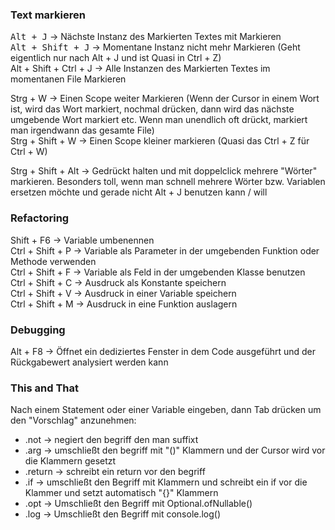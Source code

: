 ### Text markieren

<kbd>Alt + J</kbd> -> Nächste Instanz des Markierten Textes mit Markieren <br>
<kbd>Alt + Shift + J</kbd> -> Momentane Instanz nicht mehr Markieren (Geht eigentlich nur nach Alt + J und ist Quasi in Ctrl + Z)<br>
Alt + Shift + Ctrl + J -> Alle Instanzen des Markierten Textes im momentanen File Markieren<br>

Strg + W -> Einen Scope weiter Markieren (Wenn der Cursor in einem Wort ist, wird das Wort markiert, nochmal drücken, dann wird das nächste umgebende Wort markiert etc. Wenn man unendlich oft drückt, markiert man irgendwann das gesamte File)<br>
Strg + Shift + W -> Einen Scope kleiner markieren (Quasi das Ctrl + Z für Ctrl + W)<br>

Strg + Shift + Alt -> Gedrückt halten und mit doppelclick mehrere "Wörter" markieren. Besonders toll, wenn man schnell mehrere Wörter bzw. Variablen ersetzen möchte und gerade nicht Alt + J benutzen kann / will<br>

### Refactoring

Shift + F6 -> Variable umbenennen<br>
Ctrl + Shift + P -> Variable als Parameter in der umgebenden Funktion oder Methode verwenden<br>
Ctrl + Shift + F -> Variable als Feld in der umgebenden Klasse benutzen<br>
Ctrl + Shift + C -> Ausdruck als Konstante speichern<br>
Ctrl + Shift + V -> Ausdruck in einer Variable speichern<br>
Ctrl + Shift + M -> Ausdruck in eine Funktion auslagern<br>


### Debugging

Alt + F8 -> Öffnet ein dediziertes Fenster in dem Code ausgeführt und der Rückgabewert analysiert werden kann

### This and That

Nach einem Statement oder einer Variable eingeben, dann Tab drücken um den "Vorschlag" anzunehmen: 
- .not -> negiert den begriff den man suffixt
- .arg -> umschließt den begriff mit "()" Klammern und der Cursor wird vor die Klammern gesetzt
- .return -> schreibt ein return vor den begriff
- .if -> umschließt den Begriff mit Klammern und schreibt ein if vor die Klammer und setzt automatisch "{}" Klammern
- .opt -> Umschließt den Begriff mit Optional.ofNullable()
- .log -> Umschließt den Begriff mit console.log()
